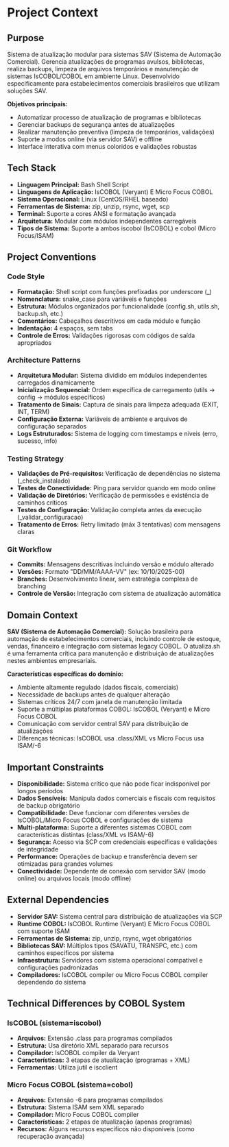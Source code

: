 # Project Context

## Purpose
Sistema de atualização modular para sistemas SAV (Sistema de Automação Comercial). Gerencia atualizações de programas avulsos, bibliotecas, realiza backups, limpeza de arquivos temporários e manutenção de sistemas IsCOBOL/COBOL em ambiente Linux. Desenvolvido especificamente para estabelecimentos comerciais brasileiros que utilizam soluções SAV.

**Objetivos principais:**
- Automatizar processo de atualização de programas e bibliotecas
- Gerenciar backups de segurança antes de atualizações
- Realizar manutenção preventiva (limpeza de temporários, validações)
- Suporte a modos online (via servidor SAV) e offline
- Interface interativa com menus coloridos e validações robustas

## Tech Stack
- **Linguagem Principal:** Bash Shell Script
- **Linguagens de Aplicação:** IsCOBOL (Veryant) E Micro Focus COBOL
- **Sistema Operacional:** Linux (CentOS/RHEL baseado)
- **Ferramentas de Sistema:** zip, unzip, rsync, wget, scp
- **Terminal:** Suporte a cores ANSI e formatação avançada
- **Arquitetura:** Modular com módulos independentes carregáveis
- **Tipos de Sistema:** Suporte a ambos iscobol (IsCOBOL) e cobol (Micro Focus/ISAM)

## Project Conventions

### Code Style
- **Formatação:** Shell script com funções prefixadas por underscore (_)
- **Nomenclatura:** snake_case para variáveis e funções
- **Estrutura:** Módulos organizados por funcionalidade (config.sh, utils.sh, backup.sh, etc.)
- **Comentários:** Cabeçalhos descritivos em cada módulo e função
- **Indentação:** 4 espaços, sem tabs
- **Controle de Erros:** Validações rigorosas com códigos de saída apropriados

### Architecture Patterns
- **Arquitetura Modular:** Sistema dividido em módulos independentes carregados dinamicamente
- **Inicialização Sequencial:** Ordem específica de carregamento (utils → config → módulos específicos)
- **Tratamento de Sinais:** Captura de sinais para limpeza adequada (EXIT, INT, TERM)
- **Configuração Externa:** Variáveis de ambiente e arquivos de configuração separados
- **Logs Estruturados:** Sistema de logging com timestamps e níveis (erro, sucesso, info)

### Testing Strategy
- **Validações de Pré-requisitos:** Verificação de dependências no sistema (_check_instalado)
- **Testes de Conectividade:** Ping para servidor quando em modo online
- **Validação de Diretórios:** Verificação de permissões e existência de caminhos críticos
- **Testes de Configuração:** Validação completa antes da execução (_validar_configuracao)
- **Tratamento de Erros:** Retry limitado (máx 3 tentativas) com mensagens claras

### Git Workflow
- **Commits:** Mensagens descritivas incluindo versão e módulo alterado
- **Versões:** Formato "DD/MM/AAAA-VV" (ex: 10/10/2025-00)
- **Branches:** Desenvolvimento linear, sem estratégia complexa de branching
- **Controle de Versão:** Integração com sistema de atualização automática

## Domain Context
**SAV (Sistema de Automação Comercial):** Solução brasileira para automação de estabelecimentos comerciais, incluindo controle de estoque, vendas, financeiro e integração com sistemas legacy COBOL. O atualiza.sh é uma ferramenta crítica para manutenção e distribuição de atualizações nestes ambientes empresariais.

**Características específicas do domínio:**
- Ambiente altamente regulado (dados fiscais, comerciais)
- Necessidade de backups antes de qualquer alteração
- Sistemas críticos 24/7 com janela de manutenção limitada
- Suporte a múltiplas plataformas COBOL: IsCOBOL (Veryant) e Micro Focus COBOL
- Comunicação com servidor central SAV para distribuição de atualizações
- Diferenças técnicas: IsCOBOL usa .class/XML vs Micro Focus usa ISAM/-6

## Important Constraints
- **Disponibilidade:** Sistema crítico que não pode ficar indisponível por longos períodos
- **Dados Sensíveis:** Manipula dados comerciais e fiscais com requisitos de backup obrigatório
- **Compatibilidade:** Deve funcionar com diferentes versões de IsCOBOL/Micro Focus COBOL e configurações de sistema
- **Multi-plataforma:** Suporte a diferentes sistemas COBOL com características distintas (class/XML vs ISAM/-6)
- **Segurança:** Acesso via SCP com credenciais específicas e validações de integridade
- **Performance:** Operações de backup e transferência devem ser otimizadas para grandes volumes
- **Conectividade:** Dependente de conexão com servidor SAV (modo online) ou arquivos locais (modo offline)

## External Dependencies
- **Servidor SAV:** Sistema central para distribuição de atualizações via SCP
- **Runtime COBOL:** IsCOBOL Runtime (Veryant) E Micro Focus COBOL com suporte ISAM
- **Ferramentas de Sistema:** zip, unzip, rsync, wget obrigatórios
- **Bibliotecas SAV:** Múltiplos tipos (SAVATU, TRANSPC, etc.) com caminhos específicos por sistema
- **Infraestrutura:** Servidores com sistema operacional compatível e configurações padronizadas
- **Compiladores:** IsCOBOL compiler ou Micro Focus COBOL compiler dependendo do sistema

## Technical Differences by COBOL System

### IsCOBOL (sistema=iscobol)
- **Arquivos:** Extensão .class para programas compilados
- **Estrutura:** Usa diretório XML separado para recursos
- **Compilador:** IsCOBOL compiler da Veryant
- **Características:** 3 etapas de atualização (programas + XML)
- **Ferramentas:** Utiliza jutil e iscclient

### Micro Focus COBOL (sistema=cobol)
- **Arquivos:** Extensão -6 para programas compilados
- **Estrutura:** Sistema ISAM sem XML separado
- **Compilador:** Micro Focus COBOL compiler
- **Características:** 2 etapas de atualização (apenas programas)
- **Recursos:** Alguns recursos específicos não disponíveis (como recuperação avançada)
